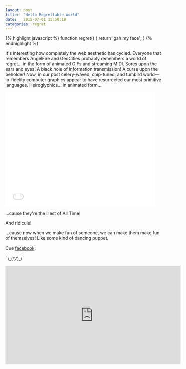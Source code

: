 ```yaml
---
layout: post
title:  "Hello Regrettable World"
date:   2015-07-01 15:50:18
categories: regret
---
```


{% highlight javascript %}
function regret() {
  return 'gah my face';
}
{% endhighlight %}

It's interesting how completely the web aesthetic has cycled.  Everyone that remembers AngelFire and GeoCities probably remembers a world of regret...  in the form of animated GIFs and streaming MIDI.  Sores upon the ears and eyes!  A black hole of information transmission!  A curse upon the beholder!  Now, in our post celery-waved, chip-tuned, and tumblrd world––lo-fidelity computer graphics appear to have resurrected our most primitive languages.  Heiroglyphics... in animated form...

<iframe src="//giphy.com/embed/jb2YzqYSELm5G" width="480" height="364" frameBorder="0" style="max-width: 100%" class="giphy-embed" webkitAllowFullScreen mozallowfullscreen allowFullScreen></iframe>

...cause they're the illest of All Time!

And ridicule!

...cause now when we make fun of someone, we can make them make fun of themselves!  Like some kind of dancing puppet.

Cue [facebook][facebook].

¯\\\_(ツ)\_/¯

<iframe width="560" height="315" src="https://www.youtube.com/embed/x5aWfkm-h6A" frameborder="0" allowfullscreen></iframe>

[facebook]: http://www.wired.com/2015/05/real-gif-posting-on-facebook/
